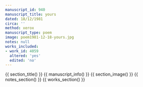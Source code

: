 ```yaml
---
manuscript_id: 940
manuscript_title: yours
dated: 18/12/1981
circa: ''
method: xerox
manuscript_type: poem
image: poem1981-12-18-yours.jpg
notes: null
works_included:
- work_id: 4059
  altered: 'yes'
  edited: 'no'
---
```


{{ section_title() }}
{{ manuscript_info() }}
{{ section_image() }}
{{ notes_section() }}
{{ works_section() }}
